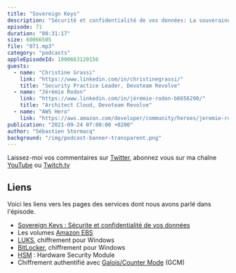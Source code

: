 ```yaml
---
title: "Sovereign Keys"
description: "Sécurité et confidentialité de vos données: La souveraineté des données est au coeur de toutes les discussions. Notre partenaire Devoteam Revolve propose une solution souveraine de gestion des clés de chiffrement. Chiffrez vos données dans le cloud AWS et conservez la clé en toute sécurité chez un tier de confiance. Quels sont les besoins des métiers qui mettent en oeuvre cette solution ? Comment ca marche d'un point de vue technique ? Ce sont les sujets de cette semaine."
episode: 71
duration: "00:31:17"
size: 60066505
file: "071.mp3"
category: "podcasts"
appleEpisodeId: 1000663120156
guests:
  - name: "Christine Grassi"
    link: "https://www.linkedin.com/in/christinegrassi/"
    title: "Security Practice Leader, Devoteam Revolve"
  - name: "Jérémie Rodon"
    link: "https://www.linkedin.com/in/jérémie-rodon-b6656290/"
    title: "Architect Cloud, Devoteam Revolve"
  - name: "AWS Hero"
    link: "https://aws.amazon.com/developer/community/heroes/jeremie-rodon/"
publication: "2021-09-24 07:00:00 +0200"
author: "Sébastien Stormacq"
background: "/img/podcast-banner-transparent.png"
---
```


Laissez-moi vos commentaires sur [Twitter](https://twitter.com/sebsto), abonnez vous sur ma chaîne [YouTube](https://www.youtube.com/sebsto) ou [Twitch.tv](https://www.twitch.tv/sebAWS)

## Liens

Voici les liens vers les pages des services dont nous avons parlé dans l'épisode.

- [Sovereign Keys : Sécurite et confidentialité de vos données](https://revolve.team/chiffrement-cloud-aws)
- Les volumes [Amazon EBS](https://aws.amazon.com/ebs/) 
- [LUKS](https://fr.wikipedia.org/wiki/LUKS), chiffrement pour Windows
- [BitLocker](https://fr.wikipedia.org/wiki/BitLocker_Drive_Encryption), chiffrement pour Windows
- [HSM](https://fr.wikipedia.org/wiki/Hardware_Security_Module) : Hardware Security Module
- Chiffrement authentifié avec [Galois/Counter Mode](https://fr.wikipedia.org/wiki/Galois/Counter_Mode) (GCM)


